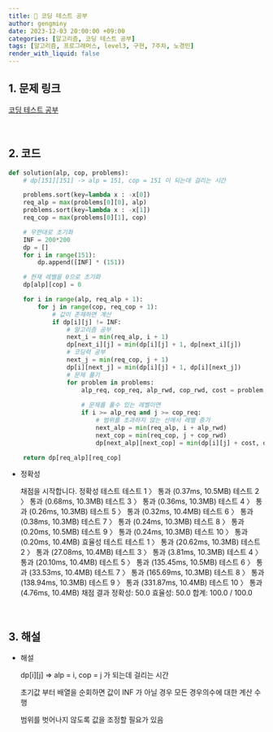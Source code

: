 ```yaml
---
title: 🦊 코딩 테스트 공부
author: gengminy
date: 2023-12-03 20:00:00 +09:00
categories: [알고리즘, 코딩 테스트 공부]
tags: [알고리즘, 프로그래머스, level3, 구현, 7주차, 노경민]
render_with_liquid: false
---
```


## 1. 문제 링크

[코딩 테스트 공부](https://school.programmers.co.kr/learn/courses/30/lessons/81302)

<br>

## 2. 코드

```python
def solution(alp, cop, problems):
    # dp[151][151] -> alp = 151, cop = 151 이 되는데 걸리는 시간

    problems.sort(key=lambda x : -x[0])
    req_alp = max(problems[0][0], alp)
    problems.sort(key=lambda x : -x[1])
    req_cop = max(problems[0][1], cop)

    # 무한대로 초기화
    INF = 200*200
    dp = []
    for i in range(151):
        dp.append([INF] * (151))

    # 현재 레벨을 0으로 초기화
    dp[alp][cop] = 0

    for i in range(alp, req_alp + 1):
        for j in range(cop, req_cop + 1):
            # 값이 존재하면 계산
            if dp[i][j] != INF:
                # 알고리즘 공부
                next_i = min(req_alp, i + 1)
                dp[next_i][j] = min(dp[i][j] + 1, dp[next_i][j])
                # 코딩력 공부
                next_j = min(req_cop, j + 1)
                dp[i][next_j] = min(dp[i][j] + 1, dp[i][next_j])
                # 문제 풀기
                for problem in problems:
                    alp_req, cop_req, alp_rwd, cop_rwd, cost = problem
                    
                    # 문제를 풀수 있는 레벨이면
                    if i >= alp_req and j >= cop_req:
                        # 범위를 초과하지 않는 선에서 레벨 증가
                        next_alp = min(req_alp, i + alp_rwd)
                        next_cop = min(req_cop, j + cop_rwd)
                        dp[next_alp][next_cop] = min(dp[i][j] + cost, dp[next_alp][next_cop])

    return dp[req_alp][req_cop]
```

- 정확성

    채점을 시작합니다.
    정확성  테스트
    테스트 1 〉	통과 (0.37ms, 10.5MB)
    테스트 2 〉	통과 (0.68ms, 10.3MB)
    테스트 3 〉	통과 (0.36ms, 10.3MB)
    테스트 4 〉	통과 (0.26ms, 10.3MB)
    테스트 5 〉	통과 (0.32ms, 10.4MB)
    테스트 6 〉	통과 (0.38ms, 10.3MB)
    테스트 7 〉	통과 (0.24ms, 10.3MB)
    테스트 8 〉	통과 (0.20ms, 10.5MB)
    테스트 9 〉	통과 (0.24ms, 10.3MB)
    테스트 10 〉	통과 (0.20ms, 10.4MB)
    효율성  테스트
    테스트 1 〉	통과 (20.62ms, 10.3MB)
    테스트 2 〉	통과 (27.08ms, 10.4MB)
    테스트 3 〉	통과 (3.81ms, 10.3MB)
    테스트 4 〉	통과 (20.10ms, 10.4MB)
    테스트 5 〉	통과 (135.45ms, 10.5MB)
    테스트 6 〉	통과 (33.53ms, 10.4MB)
    테스트 7 〉	통과 (165.69ms, 10.3MB)
    테스트 8 〉	통과 (138.94ms, 10.3MB)
    테스트 9 〉	통과 (331.87ms, 10.4MB)
    테스트 10 〉	통과 (4.76ms, 10.4MB)
    채점 결과
    정확성: 50.0
    효율성: 50.0
    합계: 100.0 / 100.0

<br>

## 3. 해설

- 해설
    
    dp[i][j] ⇒ alp = i, cop = j 가 되는데 걸리는 시간
    
    초기값 부터 배열을 순회하면 값이 INF 가 아닐 경우 모든 경우의수에 대한 계산 수행
    
    범위를 벗어나지 않도록 값을 조정할 필요가 있음